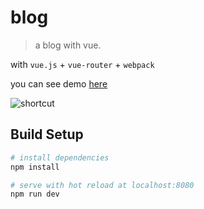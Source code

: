 # blog

> a blog with vue.

with `vue.js` + `vue-router` + `webpack`

you can see demo [here](http://139.129.24.127/vueblog/index.html#!/home)

![shortcut](http://7xokxd.com1.z0.glb.clouddn.com/example.png)

## Build Setup

``` bash
# install dependencies
npm install

# serve with hot reload at localhost:8080
npm run dev
```
